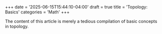 +++
date = '2025-06-15T15:44:10-04:00'
draft = true
title = 'Topology: Basics'
categories = 'Math'
+++

The content of this article is merely a tedious compilation of basic concepts in topology.